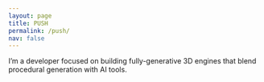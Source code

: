 ```yaml
---
layout: page
title: PUSH
permalink: /push/
nav: false
---
```


I’m a developer focused on building fully-generative 3D engines that blend procedural generation with AI tools.